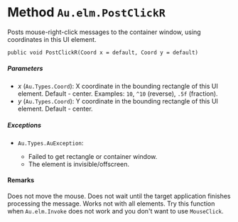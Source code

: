 # Method `Au.elm.PostClickR`

Posts mouse-right-click messages to the container window, using coordinates in this UI element.

```
public void PostClickR(Coord x = default, Coord y = default)
```

##### Parameters

- *x*  (`Au.Types.Coord`):
    X coordinate in the bounding rectangle of this UI element. Default - center. Examples: `10`, `^10` (reverse), `.5f` (fraction).
- *y*  (`Au.Types.Coord`):
    Y coordinate in the bounding rectangle of this UI element. Default - center.

##### Exceptions

- `Au.Types.AuException`:

    - Failed to get rectangle or container window.
    - The element is invisible/offscreen.

#### Remarks

Does not move the mouse. Does not wait until the target application finishes processing the message. Works not with all elements. Try this function when `Au.elm.Invoke` does not work and you don't want to use `MouseClick`.